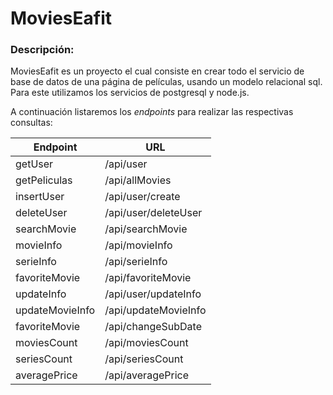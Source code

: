 # MoviesEafit


### Descripción:

MoviesEafit es un proyecto el cual consiste en crear todo el servicio de base de datos de una página de películas, usando un modelo relacional sql.
Para este utilizamos los servicios de postgresql y node.js.

A continuación listaremos los _endpoints_ para realizar las respectivas consultas:


Endpoint | URL 
---------|----
getUser  | /api/user
getPeliculas | /api/allMovies
insertUser | /api/user/create
deleteUser | /api/user/deleteUser 
searchMovie | /api/searchMovie 
movieInfo | /api/movieInfo 
serieInfo | /api/serieInfo 
favoriteMovie | /api/favoriteMovie 
updateInfo | /api/user/updateInfo 
updateMovieInfo | /api/updateMovieInfo 
favoriteMovie | /api/changeSubDate 
moviesCount | /api/moviesCount 
seriesCount | /api/seriesCount 
averagePrice | /api/averagePrice 






